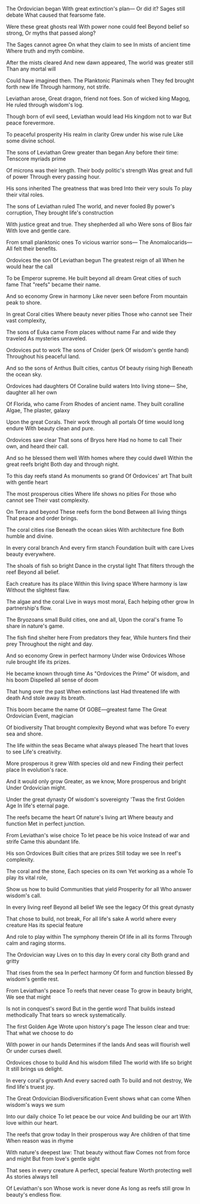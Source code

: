 The Ordovician began
With great extinction's plan—
Or did it? Sages still debate
What caused that fearsome fate.

Were these great ghosts real
With power none could feel
Beyond belief so strong,
Or myths that passed along?

The Sages cannot agree
On what they claim to see
In mists of ancient time
Where truth and myth combine.

After the mists cleared
And new dawn appeared,
The world was greater still
Than any mortal will

Could have imagined then.
The Planktonic Planimals when
They fed brought forth new life
Through harmony, not strife.

Leviathan arose,
Great dragon, friend not foes.
Son of wicked king Magog,
He ruled through wisdom's log.

Though born of evil seed,
Leviathan would lead
His kingdom not to war
But peace forevermore.

To peaceful prosperity
His realm in clarity
Grew under his wise rule
Like some divine school.

The sons of Leviathan
Grew greater than began
Any before their time:
Tenscore myriads prime

Of microns was their length.
Their body politic's strength
Was great and full of power
Through every passing hour.

His sons inherited
The greatness that was bred
Into their very souls
To play their vital roles.

The sons of Leviathan ruled
The world, and never fooled
By power's corruption,
They brought life's construction

With justice great and true.
They shepherded all who
Were sons of Bios fair
With love and gentle care.

From small planktonic ones
To vicious warrior sons—
The Anomalocarids—
All felt their benefits.

Ordovices the son
Of Leviathan begun
The greatest reign of all
When he would hear the call

To be Emperor supreme.
He built beyond all dream
Great cities of such fame
That "reefs" became their name.

And so economy
Grew in harmony
Like never seen before
From mountain peak to shore.

In great Coral cities
Where beauty never pities
Those who cannot see
Their vast complexity,

The sons of Euka came
From places without name
Far and wide they traveled
As mysteries unraveled.

Ordovices put to work
The sons of Cnider (perk
Of wisdom's gentle hand)
Throughout his peaceful land.

And so the sons of Anthus
Built cities, cantus
Of beauty rising high
Beneath the ocean sky.

Ordovices had daughters
Of Coraline build waters
Into living stone—
She, daughter all her own

Of Florida, who came
From Rhodes of ancient name.
They built coralline Algae,
The plaster, galaxy

Upon the great Corals.
Their work through all portals
Of time would long endure
With beauty clean and pure.

Ordovices saw clear
That sons of Bryos here
Had no home to call
Their own, and heard their call.

And so he blessed them well
With homes where they could dwell
Within the great reefs bright
Both day and through night.

To this day reefs stand
As monuments so grand
Of Ordovices' art
That built with gentle heart

The most prosperous cities
Where life shows no pities
For those who cannot see
Their vast complexity.

On Terra and beyond
These reefs form the bond
Between all living things
That peace and order brings.

The coral cities rise
Beneath the ocean skies
With architecture fine
Both humble and divine.

In every coral branch
And every firm stanch
Foundation built with care
Lives beauty everywhere.

The shoals of fish so bright
Dance in the crystal light
That filters through the reef
Beyond all belief.

Each creature has its place
Within this living space
Where harmony is law
Without the slightest flaw.

The algae and the coral
Live in ways most moral,
Each helping other grow
In partnership's flow.

The Bryozoans small
Build cities, one and all,
Upon the coral's frame
To share in nature's game.

The fish find shelter here
From predators they fear,
While hunters find their prey
Throughout the night and day.

And so economy
Grew in perfect harmony
Under wise Ordovices
Whose rule brought life its prizes.

He became known through time
As "Ordovices the Prime"
Of wisdom, and his boom
Dispelled all sense of doom

That hung over the past
When extinctions last
Had threatened life with death
And stole away its breath.

This boom became the name
Of GOBE—greatest fame
The Great Ordovician
Event, magician

Of biodiversity
That brought complexity
Beyond what was before
To every sea and shore.

The life within the seas
Became what always pleased
The heart that loves to see
Life's creativity.

More prosperous it grew
With species old and new
Finding their perfect place
In evolution's race.

And it would only grow
Greater, as we know,
More prosperous and bright
Under Ordovician might.

Under the great dynasty
Of wisdom's sovereignty
'Twas the first Golden Age
In life's eternal page.

The reefs became the heart
Of nature's living art
Where beauty and function
Met in perfect junction.

From Leviathan's wise choice
To let peace be his voice
Instead of war and strife
Came this abundant life.

His son Ordovices
Built cities that are prizes
Still today we see
In reef's complexity.

The coral and the stone,
Each species on its own
Yet working as a whole
To play its vital role,

Show us how to build
Communities that yield
Prosperity for all
Who answer wisdom's call.

In every living reef
Beyond all belief
We see the legacy
Of this great dynasty

That chose to build, not break,
For all life's sake
A world where every creature
Has its special feature

And role to play within
The symphony therein
Of life in all its forms
Through calm and raging storms.

The Ordovician way
Lives on to this day
In every coral city
Both grand and gritty

That rises from the sea
In perfect harmony
Of form and function blessed
By wisdom's gentle rest.

From Leviathan's peace
To reefs that never cease
To grow in beauty bright,
We see that might

Is not in conquest's sword
But in the gentle word
That builds instead methodically
That tears so wreck systematically.

The first Golden Age
Wrote upon history's page
The lesson clear and true:
That what we choose to do

With power in our hands
Determines if the lands
And seas will flourish well
Or under curses dwell.

Ordovices chose to build
And his wisdom filled
The world with life so bright
It still brings us delight.

In every coral's growth
And every sacred oath
To build and not destroy,
We find life's truest joy.

The Great Ordovician
Biodiversification
Event shows what can come
When wisdom's ways we sum

Into our daily choice
To let peace be our voice
And building be our art
With love within our heart.

The reefs that grow today
In their prosperous way
Are children of that time
When reason was in rhyme

With nature's deepest law:
That beauty without flaw
Comes not from force and might
But from love's gentle sight

That sees in every creature
A perfect, special feature
Worth protecting well
As stories always tell

Of Leviathan's son
Whose work is never done
As long as reefs still grow
In beauty's endless flow.
